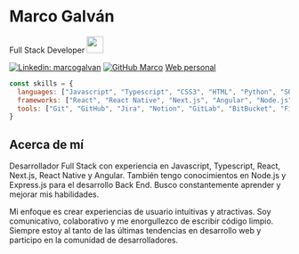 


<h1>Marco Galván</h1>
Full Stack Developer <img src="https://media.giphy.com/media/ZVik7pBtu9dNS/giphy.gif" width="30"> 
</em></p>

[![Linkedin: marcogalvan](https://img.shields.io/badge/-marcogalván-blue?style=flat-square&logo=Linkedin&logoColor=white&link=https://www.linkedin.com/in/marcoagalvan/)](https://www.linkedin.com/in/marcoagalvan/)
[![GitHub Marco](https://img.shields.io/github/followers/marco?label=follow&style=social)](https://github.com/elmacro1)
[Web personal](https://marco-galvan.online)

```javascript
const skills = {
  languages: ["Javascript", "Typescript", "CSS3", "HTML", "Python", "SQL"],
  frameworks: ["React", "React Native", "Next.js", "Angular", "Node.js", "Express.js", "TalwindCSS", "Bootstrap"],
  tools: ["Git", "GitHub", "Jira", "Notion", "GitLab", "BitBucket", "Figma"]
}
```

## Acerca de mí

Desarrollador Full Stack con experiencia en Javascript, Typescript, React, Next.js, React Native y Angular. 
También tengo conocimientos en Node.js y Express.js para el desarrollo Back End. 
Busco constantemente aprender y mejorar mis habilidades.

Mi enfoque es crear experiencias de usuario intuitivas y atractivas. Soy comunicativo, colaborativo y me enorgullezco de escribir código limpio. 
Siempre estoy al tanto de las últimas tendencias en desarrollo web y participo en la comunidad de desarrolladores.
